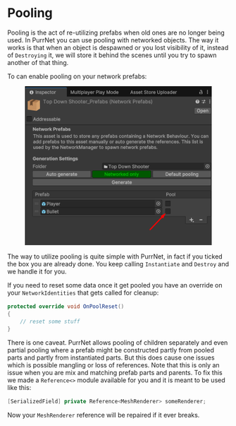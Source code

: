 # Pooling

Pooling is the act of re-utilizing prefabs when old ones are no longer being used. In PurrNet you can use pooling with networked objects. The way it works is that when an object is despawned or you lost visibility of it, instead of `Destroying` it, we will store it behind the scenes until you try to spawn another of that thing.

To can enable pooling on your network prefabs:

<figure><img src="../../.gitbook/assets/image.png" alt=""><figcaption></figcaption></figure>

The way to utilize pooling is quite simple with PurrNet, in fact if you ticked the box you are already done. You keep calling `Instantiate` and `Destroy` and we handle it for you.

If you need to reset some data once it get pooled you have an override on your `NetworkIdentities` that gets called for cleanup:

```csharp
protected override void OnPoolReset()
{
    // reset some stuff
}
```

There is one caveat. PurrNet allows pooling of children separately and even partial pooling where a prefab might be constructed partly from pooled parts and partly from instantiated parts. But this does cause one issues which is possible mangling or loss of references. Note that this is only an issue when you are mix and matching prefab parts and parents. To fix this we made a `Reference<>` module available for you and it is meant to be used like this:

```csharp
[SerializedField] private Reference<MeshRenderer> someRenderer;
```

Now your `MeshRenderer` reference will be repaired if it ever breaks.
